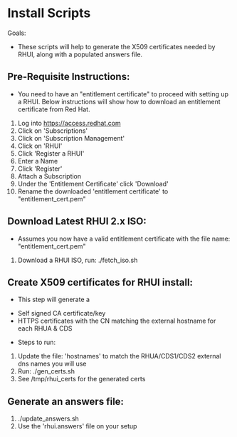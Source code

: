 Install Scripts
====================

Goals:
 
 * These scripts will help to generate the X509 certificates needed by RHUI, along with a populated answers file.


Pre-Requisite Instructions: 
---------------------------

 * You need to have an "entitlement certificate" to proceed with setting up a RHUI.  Below instructions will show how to download an entitlement certificate from Red Hat.

 1. Log into https://access.redhat.com
 2. Click on 'Subscriptions'
 3. Click on 'Subscription Management'
 4. Click on 'RHUI'
 5. Click 'Register a RHUI'
 6. Enter a Name
 7. Click 'Register'
 8. Attach a Subscription
 9. Under the 'Entitlement Certificate' click 'Download'
 10. Rename the downloaded 'entitlement certificate' to "entitlement_cert.pem"


Download Latest RHUI 2.x ISO:
-----------------------------

  * Assumes you now have a valid entitlement certificate with the file name: "entitlement_cert.pem"

  1. Download a RHUI ISO, run: ./fetch_iso.sh



Create X509 certificates for RHUI install:
-----------------------------------------

 * This step will generate a

  - Self signed CA certificate/key
  - HTTPS certificates with the CN matching the external hostname for each RHUA & CDS

 * Steps to run:

  1. Update the file: 'hostnames' to match the RHUA/CDS1/CDS2 external dns names you will use
  2. Run: ./gen_certs.sh
  3. See /tmp/rhui_certs for the generated certs


Generate an answers file:
------------------------

 1. ./update_answers.sh
 2. Use the 'rhui.answers' file on your setup
